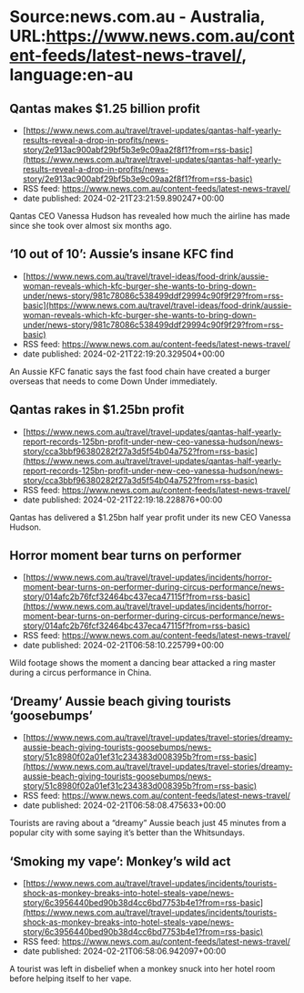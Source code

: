# Source:news.com.au - Australia, URL:https://www.news.com.au/content-feeds/latest-news-travel/, language:en-au

## Qantas makes $1.25 billion profit
 - [https://www.news.com.au/travel/travel-updates/qantas-half-yearly-results-reveal-a-drop-in-profits/news-story/2e913ac900abf29bf5b3e9c09aa2f8f1?from=rss-basic](https://www.news.com.au/travel/travel-updates/qantas-half-yearly-results-reveal-a-drop-in-profits/news-story/2e913ac900abf29bf5b3e9c09aa2f8f1?from=rss-basic)
 - RSS feed: https://www.news.com.au/content-feeds/latest-news-travel/
 - date published: 2024-02-21T23:21:59.890247+00:00

Qantas CEO Vanessa Hudson has revealed how much the airline has made since she took over almost six months ago.

## ‘10 out of 10’: Aussie’s insane KFC find
 - [https://www.news.com.au/travel/travel-ideas/food-drink/aussie-woman-reveals-which-kfc-burger-she-wants-to-bring-down-under/news-story/981c78086c538499ddf29994c90f9f29?from=rss-basic](https://www.news.com.au/travel/travel-ideas/food-drink/aussie-woman-reveals-which-kfc-burger-she-wants-to-bring-down-under/news-story/981c78086c538499ddf29994c90f9f29?from=rss-basic)
 - RSS feed: https://www.news.com.au/content-feeds/latest-news-travel/
 - date published: 2024-02-21T22:19:20.329504+00:00

An Aussie KFC fanatic says the fast food chain have created a burger overseas that needs to come Down Under immediately.

## Qantas rakes in $1.25bn profit
 - [https://www.news.com.au/travel/travel-updates/qantas-half-yearly-report-records-125bn-profit-under-new-ceo-vanessa-hudson/news-story/cca3bbf96380282f27a3d5f54b04a752?from=rss-basic](https://www.news.com.au/travel/travel-updates/qantas-half-yearly-report-records-125bn-profit-under-new-ceo-vanessa-hudson/news-story/cca3bbf96380282f27a3d5f54b04a752?from=rss-basic)
 - RSS feed: https://www.news.com.au/content-feeds/latest-news-travel/
 - date published: 2024-02-21T22:19:18.228876+00:00

Qantas has delivered a $1.25bn half year profit under its new CEO Vanessa Hudson.

## Horror moment bear turns on performer
 - [https://www.news.com.au/travel/travel-updates/incidents/horror-moment-bear-turns-on-performer-during-circus-performance/news-story/014afc2b76fcf32464bc437eca47115f?from=rss-basic](https://www.news.com.au/travel/travel-updates/incidents/horror-moment-bear-turns-on-performer-during-circus-performance/news-story/014afc2b76fcf32464bc437eca47115f?from=rss-basic)
 - RSS feed: https://www.news.com.au/content-feeds/latest-news-travel/
 - date published: 2024-02-21T06:58:10.225799+00:00

Wild footage shows the moment a dancing bear attacked a ring master during a circus performance in China.

## ‘Dreamy’ Aussie beach giving tourists ‘goosebumps’
 - [https://www.news.com.au/travel/travel-updates/travel-stories/dreamy-aussie-beach-giving-tourists-goosebumps/news-story/51c8980f02a01ef31c234383d008395b?from=rss-basic](https://www.news.com.au/travel/travel-updates/travel-stories/dreamy-aussie-beach-giving-tourists-goosebumps/news-story/51c8980f02a01ef31c234383d008395b?from=rss-basic)
 - RSS feed: https://www.news.com.au/content-feeds/latest-news-travel/
 - date published: 2024-02-21T06:58:08.475633+00:00

Tourists are raving about a “dreamy” Aussie beach just 45 minutes from a popular city with some saying it’s better than the Whitsundays.

## ‘Smoking my vape’: Monkey’s wild act
 - [https://www.news.com.au/travel/travel-updates/incidents/tourists-shock-as-monkey-breaks-into-hotel-steals-vape/news-story/6c3956440bed90b38d4cc6bd7753b4e1?from=rss-basic](https://www.news.com.au/travel/travel-updates/incidents/tourists-shock-as-monkey-breaks-into-hotel-steals-vape/news-story/6c3956440bed90b38d4cc6bd7753b4e1?from=rss-basic)
 - RSS feed: https://www.news.com.au/content-feeds/latest-news-travel/
 - date published: 2024-02-21T06:58:06.942097+00:00

A tourist was left in disbelief when a monkey snuck into her hotel room before helping itself to her vape.

